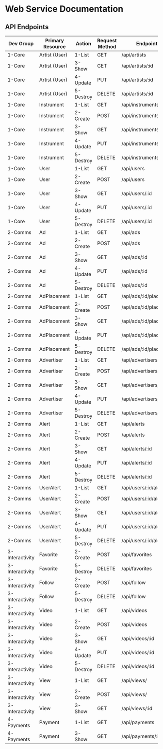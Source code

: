 # Web Service Documentation

## API Endpoints

Dev Group	|	Primary Resource	|	Action	|	Request Method	|	Endpoint URL
---	|	---	|	---	|	---	|	---
1-Core	|	Artist (User)	|	1-List	|	GET	|	/api/artists
1-Core	|	Artist (User)	|	3-Show	|	GET	|	/api/artists/:id
1-Core	|	Artist (User)	|	4-Update	|	PUT	|	/api/artists/:id
1-Core	|	Artist (User)	|	5-Destroy	|	DELETE	|	/api/artists/:id
1-Core	|	Instrument	|	1-List	|	GET	|	/api/instruments
1-Core	|	Instrument	|	2-Create	|	POST	|	/api/instruments
1-Core	|	Instrument	|	3-Show	|	GET	|	/api/instruments/:id
1-Core	|	Instrument	|	4-Update	|	PUT	|	/api/instruments/:id
1-Core	|	Instrument	|	5-Destroy	|	DELETE	|	/api/instruments/:id
1-Core	|	User	|	1-List	|	GET	|	/api/users
1-Core	|	User	|	2-Create	|	POST	|	/api/users
1-Core	|	User	|	3-Show	|	GET	|	/api/users/:id
1-Core	|	User	|	4-Update	|	PUT	|	/api/users/:id
1-Core	|	User	|	5-Destroy	|	DELETE	|	/api/users/:id
2-Comms	|	Ad	|	1-List	|	GET	|	/api/ads
2-Comms	|	Ad	|	2-Create	|	POST	|	/api/ads
2-Comms	|	Ad	|	3-Show	|	GET	|	/api/ads/:id
2-Comms	|	Ad	|	4-Update	|	PUT	|	/api/ads/:id
2-Comms	|	Ad	|	5-Destroy	|	DELETE	|	/api/ads/:id
2-Comms	|	AdPlacement	|	1-List	|	GET	|	/api/ads/:id/placements
2-Comms	|	AdPlacement	|	2-Create	|	POST	|	/api/ads/:id/placements
2-Comms	|	AdPlacement	|	3-Show	|	GET	|	/api/ads/:id/placements/:id
2-Comms	|	AdPlacement	|	4-Update	|	PUT	|	/api/ads/:id/placements/:id
2-Comms	|	AdPlacement	|	5-Destroy	|	DELETE	|	/api/ads/:id/placements/:id
2-Comms	|	Advertiser	|	1-List	|	GET	|	/api/advertisers
2-Comms	|	Advertiser	|	2-Create	|	POST	|	/api/advertisers
2-Comms	|	Advertiser	|	3-Show	|	GET	|	/api/advertisers/:id
2-Comms	|	Advertiser	|	4-Update	|	PUT	|	/api/advertisers/:id
2-Comms	|	Advertiser	|	5-Destroy	|	DELETE	|	/api/advertisers/:id
2-Comms	|	Alert	|	1-List	|	GET	|	/api/alerts
2-Comms	|	Alert	|	2-Create	|	POST	|	/api/alerts
2-Comms	|	Alert	|	3-Show	|	GET	|	/api/alerts/:id
2-Comms	|	Alert	|	4-Update	|	PUT	|	/api/alerts/:id
2-Comms	|	Alert	|	5-Destroy	|	DELETE	|	/api/alerts/:id
2-Comms	|	UserAlert	|	1-List	|	GET	|	/api/users/:id/alerts
2-Comms	|	UserAlert	|	2-Create	|	POST	|	/api/users/:id/alerts
2-Comms	|	UserAlert	|	3-Show	|	GET	|	/api/users/:id/alerts/:id
2-Comms	|	UserAlert	|	4-Update	|	PUT	|	/api/users/:id/alerts/:id
2-Comms	|	UserAlert	|	5-Destroy	|	DELETE	|	/api/users/:id/alerts/:id
3-Interactivity	|	Favorite	|	2-Create	|	POST	|	/api/favorites
3-Interactivity	|	Favorite	|	5-Destroy	|	DELETE	|	/api/favorites
3-Interactivity	|	Follow	|	2-Create	|	POST	|	/api/follow
3-Interactivity	|	Follow	|	5-Destroy	|	DELETE	|	/api/follow
3-Interactivity	|	Video	|	1-List	|	GET	|	/api/videos
3-Interactivity	|	Video	|	2-Create	|	POST	|	/api/videos
3-Interactivity	|	Video	|	3-Show	|	GET	|	/api/videos/:id
3-Interactivity	|	Video	|	4-Update	|	PUT	|	/api/videos/:id
3-Interactivity	|	Video	|	5-Destroy	|	DELETE	|	/api/videos/:id
3-Interactivity	|	View	|	1-List	|	GET	|	/api/views/
3-Interactivity	|	View	|	2-Create	|	POST	|	/api/views/
3-Interactivity	|	View	|	3-Show	|	GET	|	/api/views/:id
4-Payments	|	Payment	|	1-List	|	GET	|	/api/payments
4-Payments	|	Payment	|	3-Show	|	GET	|	/api/payments/:id
